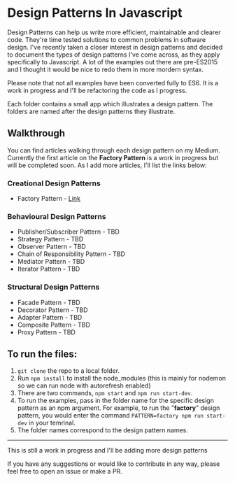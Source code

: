 # Design Patterns In Javascript

Design Patterns can help us write more efficient, maintainable and clearer code. They're time tested solutions to common problems in software design. I've recently taken a closer interest in design patterns and decided to document the types of design patterns I've come across, as they apply specifically to Javascript. A lot of the examples out there are pre-ES2015 and I thought it would be nice to redo them in more mordern syntax.

Please note that not all examples have been converted fully to ES6. It is a work in progress and I'll be refactoring the code as I progress.

Each folder contains a small app which illustrates a design pattern. The folders are named after the design patterns they illustrate.

## Walkthrough

You can find articles walking through each design pattern on my Medium. Currently the first article on the **Factory Pattern** is a work in progress but will be completed soon. As I add more articles, I'll list the links below:

### Creational Design Patterns
- Factory Pattern - [Link](https://medium.com/p/5f135e881192/edit)

### Behavioural Design Patterns
- Publisher/Subscriber Pattern - TBD
- Strategy Pattern - TBD
- Observer Pattern - TBD
- Chain of Responsibility Pattern - TBD
- Mediator Pattern - TBD
- Iterator Pattern - TBD

### Structural Design Patterns
- Facade Pattern - TBD
- Decorator Pattern - TBD
- Adapter Pattern - TBD
- Composite Pattern - TBD
- Proxy Pattern - TBD


## To run the files:

1.  `git clone` the repo to a local folder.
2.  Run `npm install` to install the node_modules (this is mainly for nodemon so we can run node with autorefresh enabled)
3.  There are two commands, `npm start` and `npm run start-dev`.
4.  To run the examples, pass in the folder name for the specific design pattern as an npm argument. For example, to run the "**factory**" design pattern, you would enter the command `PATTERN=factory npm run start-dev` in your temrinal.
5.  The folder names correspond to the design pattern names.

---

This is still a work in progress and I'll be adding more design patterns

If you have any suggestions or would like to contribute in any way, please feel free to open an issue or make a PR.
